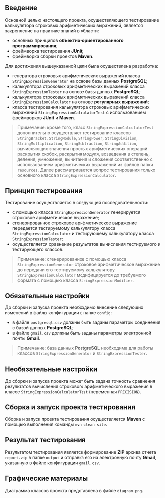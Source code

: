 ## Введение
Основной целью настоящего проекта, осуществляющего тестирование калькулятора строковых арифметических выражений, является закрепление на практике знаний в области: 
- основных принципов **объектно-ориентированного программирования**; 
- фреймворка тестирования **JUnit**; 
- фреймворка сборки проектов **Maven**.

Для достижения вышеуказанной цели была осуществлена разработка: 
- генератора строковых арифметических выражений класса `StringExpressionGenerator` на основе базы данных **PostgreSQL**;
- калькулятора строковых арифметических выражений класса `StringExpressionTester` на основе базы данных **PostgreSQL**;
- калькулятора строковых арифметических выражений класса `StringExpressionCalculator` на основе **регулярных выражений**;
- класса тестирования калькулятора строковых арифметических выражений `StringExpressionCalculatorTest` с использованием фреймворков **JUnit**  и **Maven**.

> Примечание: кроме того, класс `StringExpressionCalculatorTest` дополнительно осуществляет тестирование классов `StringBracket`, `StringModule`, `StringPower`, `StringDivision`, `StringMultiplication`, `StringSubtraction`, `StringAddition`, вычисляющих значения простых арифметических операций раскрытия скобок, раскрытия модуля, возведения в степень, деления, умножения, вычитания и сложения соответственно с использованием арифметических выражений из файлов папки `resources`. Далее рассматривается вопрос тестирования только основного класса `StringExpressionCalculator`.
## Принцип тестирования
Тестирование осуществляется в следующей последовательности:
- с помощью класса `StringExpressionGenerator` генерируется строковое арифметическое выражение; 
- сгенерированное строковое арифметическое выражение передается тестируемому калькулятору класса `StringExpressionCalculator` и тестирующему калькулятору класса `StringExpressionTester`;
- осуществляется сравнение результатов вычисления тестируемого и тестирующего классов. 
> Примечание: сгенерированное с помощью класса `StringExpressionGenerator` строковое арифметическое выражение до передачи его тестируемому калькулятору `StringExpressionCalculator` модифицируется до требуемого формата с помощью класса `StringExpressionModifier`.
## Обязательные настройки
До сборки и запуска проекта необходимо внесение следующих изменений в файлы конфигурации в папке `config`:
- в файле `postgresql.csv` должны быть заданы параметры соединения с базой данных **PostgreSQL**;
- в файле `gmail.csv` должны быть заданы параметры электронной почты **Gmail**.
> Примечание: база данных **PostgreSQL** необходима для работы классов `StringExpressionGenerator` и `StringExpressionTester`. 
## Необязательные настройки
До сборки и запуска проекта может быть задана точность сравнения результатов вычисления строкового арифметического выражения в классе `StringExpressionCalculatorTest` (переменная `PRECISION`).
## Сборка и запуск проекта тестирования
Сборка и запуск проекта тестирования осуществляется **Maven** с помощью выполнения команды `mvn clean site`.
## Результат тестирования
Результатом тестирования является формирование **ZIP** архива отчета `report.zip` в папке `output` и отправка его на электронную почту **Gmail**, указанную в файле конфигурации `gmail.csv`.
## Графические материалы
Диаграмма классов проекта представлена в файле `diagram.png`.